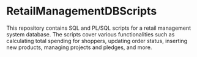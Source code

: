# RetailManagementDBScripts
This repository contains SQL and PL/SQL scripts for a retail management system database. The scripts cover various functionalities such as calculating total spending for shoppers, updating order status, inserting new products, managing projects and pledges, and more.
